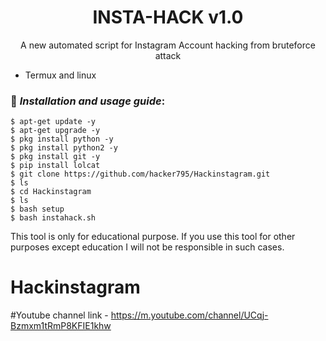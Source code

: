 <h1 align="center">INSTA-HACK v1.0</h1>
<p align="center">
      A new automated script for Instagram Account hacking from bruteforce attack
</p>



* Termux and linux

### 📌 ***Installation and usage guide***:
```
$ apt-get update -y
$ apt-get upgrade -y
$ pkg install python -y 
$ pkg install python2 -y
$ pkg install git -y
$ pip install lolcat
$ git clone https://github.com/hacker795/Hackinstagram.git
$ ls
$ cd Hackinstagram
$ ls
$ bash setup
$ bash instahack.sh
```

This tool is only for educational purpose. If you use this tool for other purposes except education I will not be responsible in such cases.
# Hackinstagram
#Youtube channel link - https://m.youtube.com/channel/UCqj-Bzmxm1tRmP8KFIE1khw
